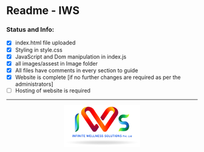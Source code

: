 # Readme - IWS 
### Status and Info:
- [x] index.html file uploaded
- [x] Styling in style.css
- [x] JavaScript and Dom manipulation in index.js
- [x] all images/assest in Image folder
- [x] All files have comments in every section to guide 
- [x] Website is complete [if no further changes are required as per the administrators]
- [ ] Hosting of website is required
----------------------
<p align="center">
    <a href="https://unirecyclesoln.github.io/IWS/" target="_blank"><img src="image/IWS-logo-png.png" width="200" alt="logo"></a>
</p>
